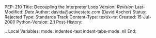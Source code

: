 PEP: 210 Title: Decoupling the Interpreter Loop Version: $Revision$
Last-Modified: $Date$ Author: davida\@activestate.com (David Ascher)
Status: Rejected Type: Standards Track Content-Type: text/x-rst Created:
15-Jul-2000 Python-Version: 2.1 Post-History:

.. Local Variables: mode: indented-text indent-tabs-mode: nil End:
